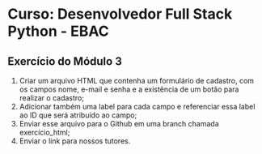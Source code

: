 # Curso: Desenvolvedor Full Stack Python - EBAC

## Exercício do Módulo 3

1. Criar um arquivo HTML que contenha um formulário de cadastro, com os campos nome, e-mail e senha e a existência de um botão para realizar o cadastro;
2. Adicionar também uma label para cada campo e referenciar essa label ao ID que será atribuído ao campo;
3. Enviar esse arquivo para o Github em uma branch chamada exercício_html;
4. Enviar o link para nossos tutores.
